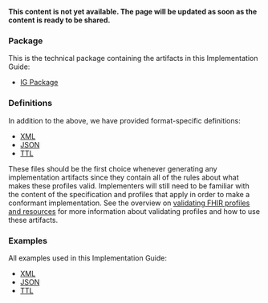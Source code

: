 **This content is not yet available. The page will be updated as soon as the content is ready to be shared.**

### Package

This is the technical package containing the artifacts in this Implementation Guide:

* [IG Package](package.tgz)

### Definitions

In addition to the above, we have provided format-specific definitions:

* [XML](definitions.xml.zip)
* [JSON](definitions.json.zip)
* [TTL](definitions.ttl.zip)

These files should be the first choice whenever generating any implementation artifacts since they contain all of the rules about what makes these profiles valid. Implementers will still need to be familiar with the content of the specification and profiles that apply in order to make a conformant implementation. See the overview on [validating FHIR profiles and resources](http://hl7.org/fhir/validation.html) for more information about validating profiles and how to use these artifacts.

### Examples

All examples used in this Implementation Guide:

* [XML](examples.xml.zip)
* [JSON](examples.json.zip)
* [TTL](examples.ttl.zip)
